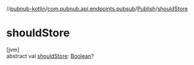 //[pubnub-kotlin](../../../index.md)/[com.pubnub.api.endpoints.pubsub](../index.md)/[Publish](index.md)/[shouldStore](should-store.md)

# shouldStore

[jvm]\
abstract val [shouldStore](should-store.md): [Boolean](https://kotlinlang.org/api/latest/jvm/stdlib/kotlin/-boolean/index.html)?
